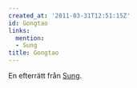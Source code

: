 ```yaml
---
created_at: '2011-03-31T12:51:15Z'
id: Gongtao
links:
  mention:
  - Sung
title: Gongtao
---
```


En efterrätt från [Sung].

  [Sung]: Sung